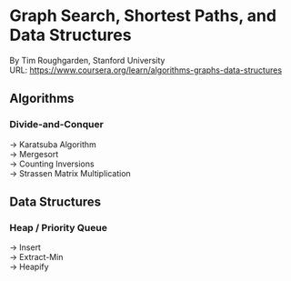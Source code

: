 # Graph Search, Shortest Paths, and Data Structures
By Tim Roughgarden, Stanford University  
URL: https://www.coursera.org/learn/algorithms-graphs-data-structures
## Algorithms
### Divide-and-Conquer
-> Karatsuba Algorithm  
-> Mergesort  
-> Counting Inversions  
-> Strassen Matrix Multiplication  

## Data Structures
### Heap / Priority Queue
-> Insert  
-> Extract-Min  
-> Heapify  
